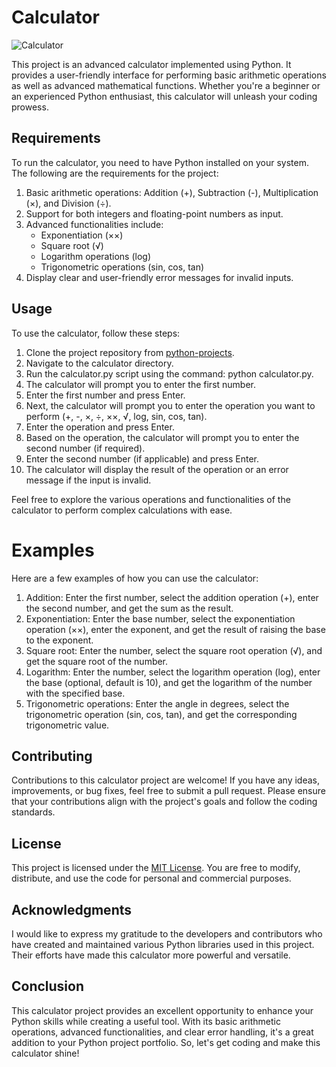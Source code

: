# Calculator
![Calculator](calculator_image.jpg)

This project is an advanced calculator implemented using Python. It provides a user-friendly interface for performing basic arithmetic operations as well as advanced mathematical functions. Whether you're a beginner or an experienced Python enthusiast, this calculator will unleash your coding prowess.

## Requirements
To run the calculator, you need to have Python installed on your system. The following are the requirements for the project:

1. Basic arithmetic operations: Addition (+), Subtraction (-), Multiplication (×), and Division (÷).
2. Support for both integers and floating-point numbers as input.
3. Advanced functionalities include:
    * Exponentiation (××)
    * Square root (√)
    * Logarithm operations (log)
    * Trigonometric operations (sin, cos, tan)
4. Display clear and user-friendly error messages for invalid inputs.

## Usage
To use the calculator, follow these steps:

1. Clone the project repository from [python-projects](https://github.com/samuelogboye/python-projects).
2. Navigate to the calculator directory.
3. Run the calculator.py script using the command: python calculator.py.
4. The calculator will prompt you to enter the first number.
5. Enter the first number and press Enter.
6. Next, the calculator will prompt you to enter the operation you want to perform (+, -, ×, ÷, ××, √, log, sin, cos, tan).
7. Enter the operation and press Enter.
8. Based on the operation, the calculator will prompt you to enter the second number (if required).
9. Enter the second number (if applicable) and press Enter.
10. The calculator will display the result of the operation or an error message if the input is invalid.

Feel free to explore the various operations and functionalities of the calculator to perform complex calculations with ease.

# Examples
Here are a few examples of how you can use the calculator:

1. Addition: Enter the first number, select the addition operation (+), enter the second number, and get the sum as the result.
2. Exponentiation: Enter the base number, select the exponentiation operation (××), enter the exponent, and get the result of raising the base to the exponent.
3. Square root: Enter the number, select the square root operation (√), and get the square root of the number.
4. Logarithm: Enter the number, select the logarithm operation (log), enter the base (optional, default is 10), and get the logarithm of the number with the specified base.
5. Trigonometric operations: Enter the angle in degrees, select the trigonometric operation (sin, cos, tan), and get the corresponding trigonometric value.

## Contributing
Contributions to this calculator project are welcome! If you have any ideas, improvements, or bug fixes, feel free to submit a pull request. Please ensure that your contributions align with the project's goals and follow the coding standards.

## License
This project is licensed under the [MIT License](LICENSE). You are free to modify, distribute, and use the code for personal and commercial purposes.

## Acknowledgments
I would like to express my gratitude to the developers and contributors who have created and maintained various Python libraries used in this project. Their efforts have made this calculator more powerful and versatile.

## Conclusion
This calculator project provides an excellent opportunity to enhance your Python skills while creating a useful tool. With its basic arithmetic operations, advanced functionalities, and clear error handling, it's a great addition to your Python project portfolio. So, let's get coding and make this calculator shine!
